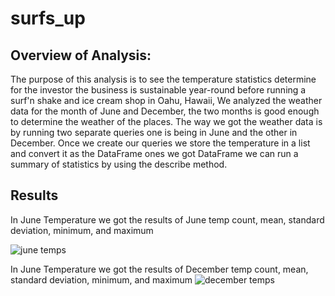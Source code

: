 # surfs_up

## Overview of Analysis:
 The purpose of this analysis is to see the temperature statistics determine for the investor the business is sustainable year-round before running a surf'n shake and ice cream shop in Oahu, Hawaii, We analyzed the weather data for the month of June and December, the two months is good enough to determine the weather of the places. The way we got the weather data is by running two separate queries one is being in June and the other in December. Once we create our queries we store the temperature in a list and convert it as the DataFrame ones we got DataFrame we can run a summary of statistics by using the describe method.

## Results

In June Temperature  we got the results of June temp count, mean, standard deviation, minimum, and maximum

![june temps](https://user-images.githubusercontent.com/107454933/188289773-936d7cde-43f9-4dbf-bc25-597b62689d03.png)



In June Temperature  we got the results of December temp  count, mean, standard deviation, minimum, and maximum
![december temps](https://user-images.githubusercontent.com/107454933/188289778-71b6cf6f-26e3-4656-b5a4-58c682b7cc72.png)

